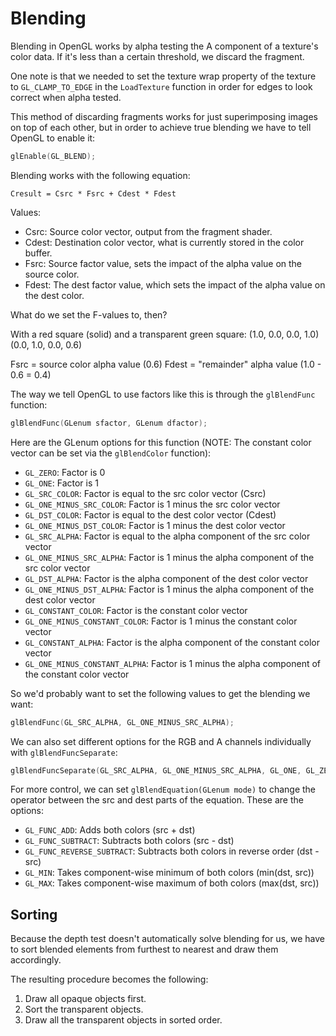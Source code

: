 # Blending

Blending in OpenGL works by alpha testing the A component of a texture's color data. If it's less than a certain threshold, we discard the fragment.

One note is that we needed to set the texture wrap property of the texture to `GL_CLAMP_TO_EDGE` in the `LoadTexture` function in order for edges to look correct when alpha tested. 

This method of discarding fragments works for just superimposing images on top of each other, but in order to achieve true blending we have to tell OpenGL to enable it:

```c++
glEnable(GL_BLEND);
```

Blending works with the following equation:

```
Cresult = Csrc * Fsrc + Cdest * Fdest
```
Values:
* Csrc: Source color vector, output from the fragment shader.
* Cdest: Destination color vector, what is currently stored in the color buffer.
* Fsrc: Source factor value, sets the impact of the alpha value on the source color.
* Fdest: The dest factor value, which sets the impact of the alpha value on the dest color.

What do we set the F-values to, then?

With a red square (solid) and a transparent green square:
       (1.0, 0.0, 0.0, 1.0)     (0.0, 1.0, 0.0, 0.6)

Fsrc = source color alpha value (0.6)
Fdest = "remainder" alpha value (1.0 - 0.6 = 0.4)

The way we tell OpenGL to use factors like this is through the `glBlendFunc` function:

```c++
glBlendFunc(GLenum sfactor, GLenum dfactor);
```

Here are the GLenum options for this function (NOTE: The constant color vector can be set via the `glBlendColor` function):
* `GL_ZERO`: Factor is 0
* `GL_ONE`: Factor is 1
* `GL_SRC_COLOR`: Factor is equal to the src color vector (Csrc)
* `GL_ONE_MINUS_SRC_COLOR`: Factor is 1 minus the src color vector
* `GL_DST_COLOR`: Factor is equal to the dest color vector (Cdest)
* `GL_ONE_MINUS_DST_COLOR`: Factor is 1 minus the dest color vector
* `GL_SRC_ALPHA`: Factor is equal to the alpha component of the src color vector
* `GL_ONE_MINUS_SRC_ALPHA`: Factor is 1 minus the alpha component of the src color vector
* `GL_DST_ALPHA`: Factor is the alpha component of the dest color vector
* `GL_ONE_MINUS_DST_ALPHA`: Factor is 1 minus the alpha component of the dest color vector
* `GL_CONSTANT_COLOR`: Factor is the constant color vector
* `GL_ONE_MINUS_CONSTANT_COLOR`: Factor is 1 minus the constant color vector
* `GL_CONSTANT_ALPHA`: Factor is the alpha component of the constant color vector
* `GL_ONE_MINUS_CONSTANT_ALPHA`: Factor is 1 minus the alpha component of the constant color vector

So we'd probably want to set the following values to get the blending we want:
```c++
glBlendFunc(GL_SRC_ALPHA, GL_ONE_MINUS_SRC_ALPHA);
```

We can also set different options for the RGB and A channels individually with `glBlendFuncSeparate`:
```c++
glBlendFuncSeparate(GL_SRC_ALPHA, GL_ONE_MINUS_SRC_ALPHA, GL_ONE, GL_ZERO);
```

For more control, we can set `glBlendEquation(GLenum mode)` to change the operator between the src and dest parts of the equation. These are the options:
* `GL_FUNC_ADD`: Adds both colors (src + dst)
* `GL_FUNC_SUBTRACT`: Subtracts both colors (src - dst)
* `GL_FUNC_REVERSE_SUBTRACT`: Subtracts both colors in reverse order (dst - src)
* `GL_MIN`: Takes component-wise minimum of both colors (min(dst, src))
* `GL_MAX`: Takes component-wise maximum of both colors (max(dst, src))

## Sorting

Because the depth test doesn't automatically solve blending for us, we have to sort blended elements from furthest to nearest and draw them accordingly.

The resulting procedure becomes the following:
1. Draw all opaque objects first.
2. Sort the transparent objects.
3. Draw all the transparent objects in sorted order.

